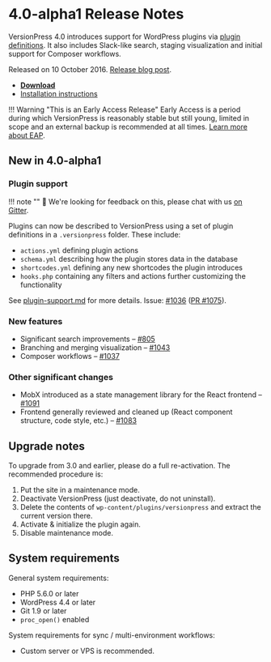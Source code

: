 # 4.0-alpha1 Release Notes

VersionPress 4.0 introduces support for WordPress plugins via [plugin definitions](/en/developer/plugin-support). It also includes Slack-like search, staging visualization and initial support for Composer workflows.

Released on 10 October 2016. [Release blog post](https://blog.versionpress.net/2016/10/versionpress-4-0-alpha/).

- [**Download**](https://github.com/versionpress/versionpress/releases/download/4.0-alpha1/versionpress-4.0-alpha1.zip)
- [Installation instructions](/en/user/getting-started/installation-uninstallation)


!!! Warning "This is an Early Access Release"
    Early Access is a period during which VersionPress is reasonably stable but still young, limited in scope and an external backup is recommended at all times. [Learn more about EAP](/en/user/getting-started/about-eap/).


## New in 4.0-alpha1

### Plugin support

!!! note ""
    👋 We're looking for feedback on this, please chat with us [on Gitter](https://gitter.im/versionpress/versionpress).

Plugins can now be described to VersionPress using a set of plugin definitions in a `.versionpress` folder. These include:

- `actions.yml` defining plugin actions
- `schema.yml` describing how the plugin stores data in the database
- `shortcodes.yml` defining any new shortcodes the plugin introduces
- `hooks.php` containing any filters and actions further customizing the functionality

See [plugin-support.md](/en/developer/plugin-support) for more details. Issue: [#1036](https://github.com/versionpress/versionpress/issues/1036) ([PR #1075](https://github.com/versionpress/versionpress/pull/1075)).

### New features

- Significant search improvements – [#805](https://github.com/versionpress/versionpress/issues/805)
- Branching and merging visualization – [#1043](https://github.com/versionpress/versionpress/issues/1043)
- Composer workflows – [#1037](https://github.com/versionpress/versionpress/issues/1037)

### Other significant changes

- MobX introduced as a state management library for the React frontend – [#1091](https://github.com/versionpress/versionpress/issues/1091)
- Frontend generally reviewed and cleaned up (React component structure, code style, etc.) – [#1083](https://github.com/versionpress/versionpress/issues/1083)

## Upgrade notes

To upgrade from 3.0 and earlier, please do a full re-activation. The recommended procedure is:

1. Put the site in a maintenance mode.
2. Deactivate VersionPress (just deactivate, do not uninstall).
3. Delete the contents of `wp-content/plugins/versionpress` and extract the current version there.
4. Activate & initialize the plugin again.
5. Disable maintenance mode.


## System requirements

General system requirements:

- PHP 5.6.0 or later
- WordPress 4.4 or later
- Git 1.9 or later
- `proc_open()` enabled

System requirements for sync / multi-environment workflows:

- Custom server or VPS is recommended.
